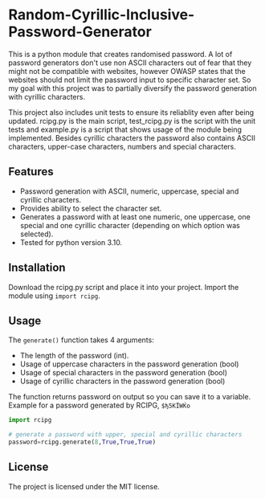 # Random-Cyrillic-Inclusive-Password-Generator
This is a python module that creates randomised password. A lot of password generators don't use non ASCII characters out of fear that they might not be compatible with websites, however OWASP states that the websites should not limit the password input to specific character set. So my goal with this project was to partially diversify the password generation with cyrillic characters.

This project also includes unit tests to ensure its reliablity even after being updated. rcipg.py is the main script, test_rcipg.py is the script with the unit tests and example.py is a script that shows usage of the module being implemented. Besides cyrillic characters the password also contains ASCII characters, upper-case characters, numbers and special characters.

## Features
- Password generation with ASCII, numeric, uppercase, special and cyrillic characters.
- Provides ability to select the character set.
- Generates a password with at least one numeric, one uppercase, one special and one cyrillic character (depending on which option was selected).
- Tested for python version 3.10.

## Installation
Download the rcipg.py script and place it into your project.
Import the module using `import rcipg`.

## Usage
The `generate()` function takes 4 arguments:
- The length of the password (int).
- Usage of uppercase characters in the password generation (bool)
- Usage of special characters in the password generation (bool)
- Usage of cyrillic characters in the password generation (bool)

The function returns password on output so you can save it to a variable. Example for a password generated by RCIPG, `$ђ5KЇWЌо`
```py
import rcipg

# generate a password with upper, special and cyrillic characters
password=rcipg.generate(8,True,True,True)
```

## License
The project is licensed under the MIT license.
